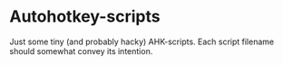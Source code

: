 # Autohotkey-scripts
Just some tiny (and probably hacky) AHK-scripts. Each script filename should somewhat convey its intention.
